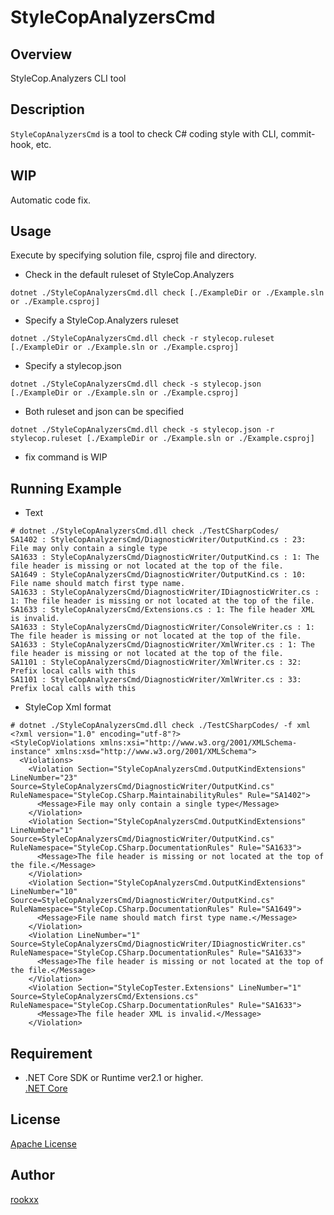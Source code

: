 # StyleCopAnalyzersCmd

## Overview
StyleCop.Analyzers CLI tool

## Description
`StyleCopAnalyzersCmd` is a tool to check C# coding style with CLI, commit-hook, etc.

## WIP
Automatic code fix.

## Usage
Execute by specifying solution file, csproj file and directory.

- Check in the default ruleset of StyleCop.Analyzers  
```
dotnet ./StyleCopAnalyzersCmd.dll check [./ExampleDir or ./Example.sln or ./Example.csproj]
```

- Specify a StyleCop.Analyzers ruleset 
```
dotnet ./StyleCopAnalyzersCmd.dll check -r stylecop.ruleset  [./ExampleDir or ./Example.sln or ./Example.csproj]
```

- Specify a stylecop.json
```
dotnet ./StyleCopAnalyzersCmd.dll check -s stylecop.json  [./ExampleDir or ./Example.sln or ./Example.csproj]
```

- Both ruleset and json can be specified  
```
dotnet ./StyleCopAnalyzersCmd.dll check -s stylecop.json -r stylecop.ruleset [./ExampleDir or ./Example.sln or ./Example.csproj]
```
- fix command is WIP

## Running Example
- Text
```
# dotnet ./StyleCopAnalyzersCmd.dll check ./TestCSharpCodes/
SA1402 : StyleCopAnalyzersCmd/DiagnosticWriter/OutputKind.cs : 23: File may only contain a single type
SA1633 : StyleCopAnalyzersCmd/DiagnosticWriter/OutputKind.cs : 1: The file header is missing or not located at the top of the file.
SA1649 : StyleCopAnalyzersCmd/DiagnosticWriter/OutputKind.cs : 10: File name should match first type name.
SA1633 : StyleCopAnalyzersCmd/DiagnosticWriter/IDiagnosticWriter.cs : 1: The file header is missing or not located at the top of the file.
SA1633 : StyleCopAnalyzersCmd/Extensions.cs : 1: The file header XML is invalid.
SA1633 : StyleCopAnalyzersCmd/DiagnosticWriter/ConsoleWriter.cs : 1: The file header is missing or not located at the top of the file.
SA1633 : StyleCopAnalyzersCmd/DiagnosticWriter/XmlWriter.cs : 1: The file header is missing or not located at the top of the file.
SA1101 : StyleCopAnalyzersCmd/DiagnosticWriter/XmlWriter.cs : 32: Prefix local calls with this
SA1101 : StyleCopAnalyzersCmd/DiagnosticWriter/XmlWriter.cs : 33: Prefix local calls with this
```

- StyleCop Xml format
```
# dotnet ./StyleCopAnalyzersCmd.dll check ./TestCSharpCodes/ -f xml
<?xml version="1.0" encoding="utf-8"?>
<StyleCopViolations xmlns:xsi="http://www.w3.org/2001/XMLSchema-instance" xmlns:xsd="http://www.w3.org/2001/XMLSchema">
  <Violations>
    <Violation Section="StyleCopAnalyzersCmd.OutputKindExtensions" LineNumber="23" Source=StyleCopAnalyzersCmd/DiagnosticWriter/OutputKind.cs" RuleNamespace="StyleCop.CSharp.MaintainabilityRules" Rule="SA1402">
      <Message>File may only contain a single type</Message>
    </Violation>
    <Violation Section="StyleCopAnalyzersCmd.OutputKindExtensions" LineNumber="1" Source=StyleCopAnalyzersCmd/DiagnosticWriter/OutputKind.cs" RuleNamespace="StyleCop.CSharp.DocumentationRules" Rule="SA1633">
      <Message>The file header is missing or not located at the top of the file.</Message>
    </Violation>
    <Violation Section="StyleCopAnalyzersCmd.OutputKindExtensions" LineNumber="10" Source=StyleCopAnalyzersCmd/DiagnosticWriter/OutputKind.cs" RuleNamespace="StyleCop.CSharp.DocumentationRules" Rule="SA1649">
      <Message>File name should match first type name.</Message>
    </Violation>
    <Violation LineNumber="1" Source=StyleCopAnalyzersCmd/DiagnosticWriter/IDiagnosticWriter.cs" RuleNamespace="StyleCop.CSharp.DocumentationRules" Rule="SA1633">
      <Message>The file header is missing or not located at the top of the file.</Message>
    </Violation>
    <Violation Section="StyleCopTester.Extensions" LineNumber="1" Source=StyleCopAnalyzersCmd/Extensions.cs" RuleNamespace="StyleCop.CSharp.DocumentationRules" Rule="SA1633">
      <Message>The file header XML is invalid.</Message>
    </Violation>
```

## Requirement
- .NET Core SDK or Runtime ver2.1 or higher.  
[.NET Core](https://dotnet.microsoft.com/download)

## License

[Apache License](https://github.com/rookxx/StyleCopAnalyzersCmd/blob/master/LICENSE)

## Author

[rookxx](https://github.com/rookxx)

